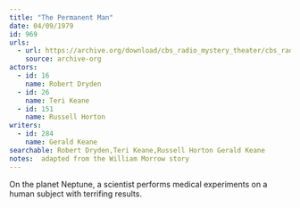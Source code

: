 ```yaml
---
title: "The Permanent Man"
date: 04/09/1979
id: 969
urls: 
  - url: https://archive.org/download/cbs_radio_mystery_theater/cbs_radio_mystery_theater-0951-1000.zip/cbs_radio_mystery_theater-0951-1000%2Fcbsrmt_0969_the_permanent_man.mp3
    source: archive-org
actors:  
  - id: 16
    name: Robert Dryden  
  - id: 26
    name: Teri Keane  
  - id: 151
    name: Russell Horton
writers:  
  - id: 284
    name: Gerald Keane
searchable: Robert Dryden,Teri Keane,Russell Horton Gerald Keane
notes:  adapted from the William Morrow story
---
```

On the planet Neptune, a scientist performs medical experiments on a human subject with terrifing results.